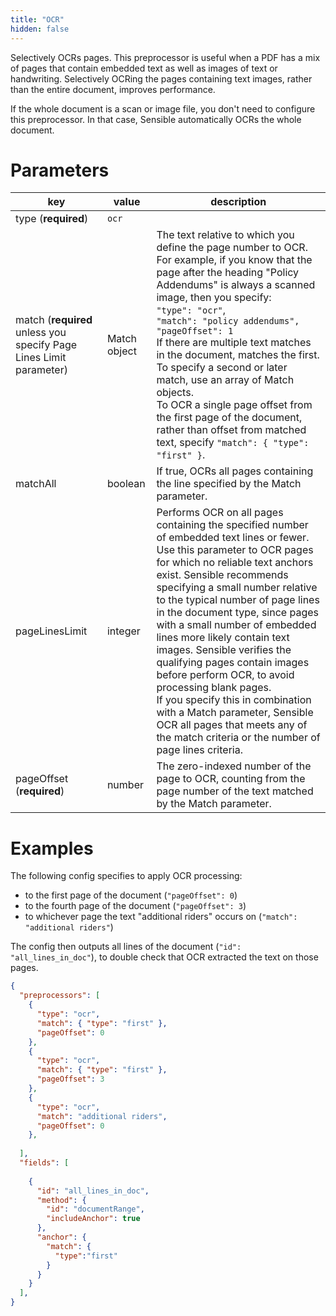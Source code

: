 ```yaml
---
title: "OCR"
hidden: false
---
```


Selectively OCRs pages. This preprocessor is useful when a PDF has a mix of pages that contain embedded text as well as images of text or handwriting. Selectively OCRing the pages containing text images, rather than the entire document, improves performance. 

If the whole document is a scan or image file, you don't need to configure this preprocessor. In that case, Sensible automatically OCRs the whole document.

Parameters
====

| key                                                          | value        | description                                                  |
| ------------------------------------------------------------ | ------------ | ------------------------------------------------------------ |
| type (**required**)                                          | `ocr`        |                                                              |
| match (**required** unless you specify Page Lines Limit parameter) | Match object | The text relative to which you define the page number to OCR. For example, if you know that the page after the heading "Policy Addendums" is always a scanned image, then you specify: <br>      `"type": "ocr"`,<br/>      `"match": "policy addendums",`<br/>      `"pageOffset": 1`<br/>If there are multiple text matches in the document, matches the first. To specify a second or later match, use an array of Match objects.<br/> To OCR a single page offset from the first page of the document, rather than offset from matched text, specify `"match": { "type": "first" }`.<br/> |
| matchAll                                                     | boolean      | If true, OCRs all pages containing the line specified by the Match parameter. |
| pageLinesLimit                                               | integer      | Performs OCR on all pages containing the specified number of embedded text lines or fewer. Use this parameter to OCR pages for which no reliable text anchors exist. Sensible recommends specifying a small number relative to the typical number of page lines in the document type, since pages with a small number of embedded lines more likely contain text images. Sensible verifies the qualifying pages contain images before perform OCR, to avoid processing blank pages.<br/> If you specify this in combination with a Match parameter, Sensible OCR all pages that meets any of the match criteria or the number of page lines criteria. |
| pageOffset (**required**)                                    | number       | The zero-indexed number of the page to OCR, counting from the page number of the text matched by the Match parameter. |

Examples
====

The following config specifies to apply OCR processing:

- to the first page of the document (`"pageOffset": 0`)
- to the fourth page of the document (`"pageOffset": 3`)
- to whichever page the text "additional riders" occurs on (`"match": "additional riders"`)

The config then outputs all lines of the document (`"id": "all_lines_in_doc"`), to double check that OCR extracted the text on those pages. 

```json
{
  "preprocessors": [
    {
      "type": "ocr",
      "match": { "type": "first" },
      "pageOffset": 0
    },
    {
      "type": "ocr",
      "match": { "type": "first" },
      "pageOffset": 3
    },
    {
      "type": "ocr",
      "match": "additional riders",
      "pageOffset": 0
    },  
      
  ],
  "fields": [
     
    {
      "id": "all_lines_in_doc",
      "method": {
        "id": "documentRange",
        "includeAnchor": true
      },
      "anchor": {
        "match": {
          "type":"first"
        }
      }
    }
  ],
}
```

